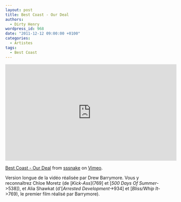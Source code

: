 ```yaml
---
layout: post
title: Best Coast - Our Deal
authors:
  - Dirty Henry
wordpress_id: 968
date: "2011-12-12 09:00:00 +0100"
categories:
  - Artistes
tags:
  - Best Coast
---
```


<iframe src="http://player.vimeo.com/video/27621823?title=0&byline=0&portrait=0" width="540" height="304" frameborder="0" webkitAllowFullScreen mozallowfullscreen allowFullScreen></iframe><p><a href="http://vimeo.com/27621823">Best Coast - Our Deal</a> from <a href="http://vimeo.com/sssnake">sssnake</a> on <a href="http://vimeo.com">Vimeo</a>.</p>

Version longue de la vidéo réalisée par Drew Barrymore. Vous y reconnaîtrez
Chloe Moretz (de [*Kick-Ass*](769] et [*500 Days Of Summer*->538]), et Alia
Shawkat (d'[*Arrested Development*->934] et [_Bliss/Whip It_->769), le premier
film réalisé par Barrymore).
